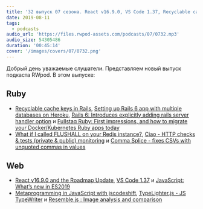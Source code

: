 ```yaml
---
title: '32 выпуск 07 сезона. React v16.9.0, VS Code 1.37, Recyclable cache keys in Rails, Ciao, TypeLighter.js, Resemble.js и прочее'
date: 2019-08-11
tags:
  - podcasts
audio_url: 'https://files.rwpod-assets.com/podcasts/07/0732.mp3'
audio_size: 54305486
duration: '00:45:14'
cover: '/images/covers/07/0732.png'
---
```


Добрый день уважаемые слушатели. Представляем новый выпуск подкаста RWpod. В этом выпуске:

## Ruby

- [Recyclable cache keys in Rails](https://blog.bigbinary.com/2019/08/06/rails-adds-support-for-recyclable-cache-keys.html), [Setting up Rails 6 app with multiple databases on Heroku](https://prathamesh.tech/2019/08/06/setting-up-rails-6-multiple-databases-on-heroku/), [Rails 6: Introduces explicitly adding rails server handler option](https://blog.saeloun.com/2019/07/24/explicit-rails-server-handler-option.html) и [Fullstaq Ruby: First impressions, and how to migrate your Docker/Kubernetes Ruby apps today](https://dev.to/evilmartians/fullstaq-ruby-first-impressions-and-how-to-migrate-your-docker-kubernetes-ruby-apps-today-4fm7)
- [What if I called FLUSHALL on your Redis instance?](https://www.honeybadger.io/blog/safeguarding-redis/), [Ciao - HTTP checks & tests (private & public) monitoring](https://brotandgames.com/ciao/) и [Comma Splice - fixes CSVs with unquoted commas in values](https://github.com/jkeen/comma_splice)

## Web

- [React v16.9.0 and the Roadmap Update](https://reactjs.org/blog/2019/08/08/react-v16.9.0.html), [VS Code 1.37](https://code.visualstudio.com/updates/v1_37) и [JavaScript: What’s new in ES2019](https://blog.tildeloop.com/posts/javascript-what%E2%80%99s-new-in-es2019)
- [Metaprogramming in JavaScript with jscodeshift](https://medium.com/onfido-tech/metaprogramming-in-javascript-with-jscodeshift-8c72ae56759c), [TypeLighter.js - JS TypeWriter](https://edernclemente.com/plugin/typelighterjs) и [Resemble.js : Image analysis and comparison](http://rsmbl.github.io/Resemble.js/)
